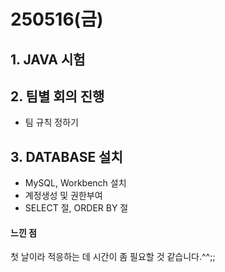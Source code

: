 # 250516(금)

## 1. JAVA 시험

## 2. 팀별 회의 진행
  - 팀 규칙 정하기

## 3. DATABASE 설치
  - MySQL, Workbench 설치
  - 계정생성 및 권한부여
  - SELECT 절, ORDER BY 절


#### 느낀 점
  첫 날이라 적응하는 데 시간이 좀 필요할 것 같습니다.^^;;